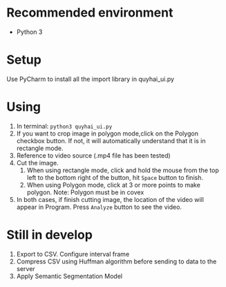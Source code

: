 # Recommended environment
- Python 3

# Setup
Use PyCharm to install all the import library in quyhai_ui.py

# Using
1. In terminal: `python3 quyhai_ui.py`
2. If you want to crop image in polygon mode,click on the Polygon checkbox button. If not, it will automatically understand that it is in rectangle mode.
3. Reference to video source (.mp4 file has been tested)
4. Cut the image. 
   1. When using rectangle mode, click and hold the mouse from the top left to the bottom right of the button, hit `Space` button to finish.  
   2. When using Polygon mode, click at 3 or more points to make polygon. Note: Polygon must be in covex
5. In both cases, if finish cutting image, the location of the video will appear in Program. Press `Analyze` button to see the video.

# Still in develop
1. Export to CSV. Configure interval frame
2. Compress CSV using Huffman algorithm before sending to data to the server
3. Apply Semantic Segmentation Model